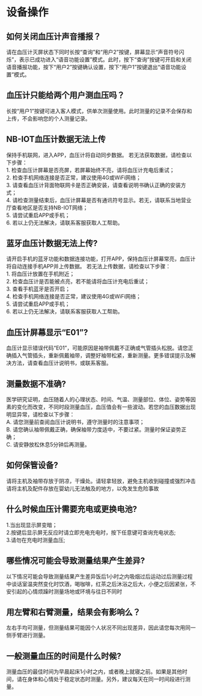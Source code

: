<a name="bfquf"></a>
# 设备操作
<a name="wNKHd"></a>
## 如何关闭血压计声音播报？
请在血压计灭屏状态下同时长按“查询”和“用户2”按键，屏幕显示“声音符号闪烁”，表示已成功进入“语音功能设置”模式。此时，按下“查询”按键可开启和关闭语音播报功能，按下“用户2”按键确认设置，按下“用户1”按键退出“语音功能设置”模式。
<a name="CsbyE"></a>
## 血压计只能给两个用户测血压吗？
长按“用户1”按键可进入客人模式，供单次测量使用。此时测量的记录不会保存和上传，不会影响您的个人测量记录。
<a name="4iJ8r"></a>
## NB-IOT血压计数据无法上传
保持手机联网，进入APP，血压计将自动同步数据。 若无法获取数据，请检查以下步骤：<br />1. 检查血压计屏幕是否亮屏，若屏幕始终不亮，请将血压计充电后重试； <br />2. 检查手机网络连接是否正常，建议使用4G或WiFi网络； <br />3. 请查看血压计背面物联网卡是否正确安装，请查看说明书确认正确的安装方式； <br />4. 请检查测量结束后，血压计屏幕是否有通讯符号显示。若无，请联系当地营业厅查看地区是否支持NB-IOT网络； <br />5. 请尝试重启APP或手机； <br />6. 若以上仍无法解决，请联系客服获取人工帮助。
<a name="ffXps"></a>
## 蓝牙血压计数据无法上传?
请开启手机的蓝牙功能和数据连接功能，打开APP，保持血压计屏幕常亮，血压计将自动连接手机APP并上传数据。 若无法上传数据，请检查以下步骤：<br />1. 将血压计放置在手机附近； <br />2. 检查血压计是否能被点亮，若不能请将血压计充电后重试； <br />3. 查看手机蓝牙是否开启； <br />4. 检查手机网络连接是否正常，建议使用4G或WiFi网络； <br />5. 请尝试重启APP或手机； <br />6. 若以上仍无法解决，请联系客服获取人工帮助。<br />

<a name="vFhw6"></a>
## 血压计屏幕显示“E01”?
血压计显示错误代码“E01”，可能原因是袖带佩戴不正确或气管插头松脱。请您正确插入气管插头，重新佩戴袖带，调整好袖带松紧，重新测量。更多错误提示及解决方法，请查看血压计说明书，或联系客服。
<a name="j1l3S"></a>
## 测量数据不准确?
医学研究证明，血压随着人的心理状态、时间、气温、测量部位、体位、姿势等因素的变化而改变，不同时段测量血压，血压值会有一些波动。若您的血压数据出现明显异常，请检查以下步骤： <br />A. 请您测量前查阅血压计说明书，遵守测量时的注意事项； <br />B. 请您确认袖带佩戴正确，确保袖带力度适中，不要过紧。测量时保证姿势正确； <br />C. 请安静放松休息5分钟后再测量。
<a name="4i6l9"></a>
## 如何保管设备?
请将主机及袖带存放于阴凉，干燥处。请轻拿轻放，避免主机收到碰撞或强烈冲击请将主机及配件存放在婴幼儿无法触及的地方，以免发生危险事故
<a name="arQil"></a>
## 什么时候血压计需要充电或更换电池?
1.当出现显示屏变暗；<br />2.按键后显示屏无反应时请立即充电充电时，按下任意键可查询充电状态;<br />3.请勿在充电时测量血压;
<a name="Ivg5U"></a>
## 哪些情况可能会导致测量结果产生差异?
以下情况可能会导致测量结果产生差异饭后1小时之内吸烟过后运动过后测量过程中谈话室温突然变化时饮酒，喝咖啡，红茶之后沐浴之后大，小便之后因紧张，不安引起的心情烦躁时测量场地或环境与往日不同时
<a name="VfwQs"></a>
## 用左臂和右臂测量，结果会有影响么？
左右手均可测量，但测量结果可能因个人状况不同出现差异，因此请您每次用同一侧手臂进行测量。
<a name="dMwHP"></a>
## 一般测量血压的时间是什么时候?
测量血压的最佳时间为早晨起床1小时之内，或者晚上就寝之前。如果是其他时间，请在身体和心情处于稳定状态时测量。另外，建议每天在同一时间段进行测量。

